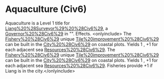 # Aquaculture (Civ6)

Aquaculture is a Level 1 title for [Liang%20%28Surveyor%29%20%28Civ6%29](Liang), a [Governor%20%28Civ6%29](Governor) in "".
Effects.
&lt;onlyinclude&gt; The [Fishery%20%28Civ6%29](Fishery) unique [Tile%20improvement%20%28Civ6%29](improvement) can be built in the [City%20%28Civ6%29](city) on coastal plots. Yields 1 , +1 for each adjacent sea [Resources%20%28Civ6%29](resource).
 The [Fishery%20%28Civ6%29](Fishery) unique [Tile%20improvement%20%28Civ6%29](improvement) can be built in the [City%20%28Civ6%29](city) on coastal plots. Yields 1 , +1 for each adjacent sea [Resources%20%28Civ6%29](resource). Fisheries provide +1 if Liang is in the city.&lt;/onlyinclude&gt;